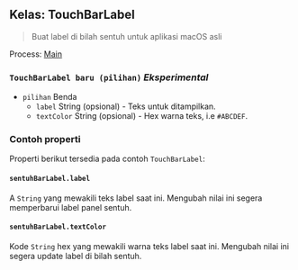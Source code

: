 ## Kelas: TouchBarLabel

> Buat label di bilah sentuh untuk aplikasi macOS asli

Process: [Main](../tutorial/application-architecture.md#main-and-renderer-processes)

### `TouchBarLabel baru (pilihan)` *Eksperimental*

* `pilihan` Benda 
  * `label` String (opsional) - Teks untuk ditampilkan.
  * `textColor` String (opsional) - Hex warna teks, i.e `#ABCDEF`.

### Contoh properti

Properti berikut tersedia pada contoh `TouchBarLabel`:

#### `sentuhBarLabel.label`

A `String` yang mewakili teks label saat ini. Mengubah nilai ini segera memperbarui label panel sentuh.

#### `sentuhBarLabel.textColor`

Kode `String` hex yang mewakili warna teks label saat ini. Mengubah nilai ini segera update label di bilah sentuh.